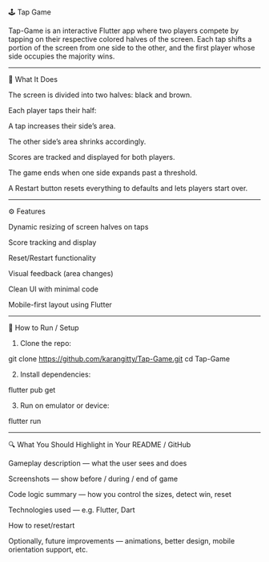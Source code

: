 🕹 Tap Game

Tap-Game is an interactive Flutter app where two players compete by tapping on their respective colored halves of the screen. Each tap shifts a portion of the screen from one side to the other, and the first player whose side occupies the majority wins.


---

🎯 What It Does

The screen is divided into two halves: black and brown.

Each player taps their half:

A tap increases their side’s area.

The other side’s area shrinks accordingly.


Scores are tracked and displayed for both players.

The game ends when one side expands past a threshold.

A Restart button resets everything to defaults and lets players start over.



---

⚙ Features

Dynamic resizing of screen halves on taps

Score tracking and display

Reset/Restart functionality

Visual feedback (area changes)

Clean UI with minimal code

Mobile-first layout using Flutter



---

📁 How to Run / Setup

1. Clone the repo:

git clone https://github.com/karangitty/Tap-Game.git
cd Tap-Game


2. Install dependencies:

flutter pub get


3. Run on emulator or device:

flutter run




---

🔍 What You Should Highlight in Your README / GitHub

Gameplay description — what the user sees and does

Screenshots — show before / during / end of game

Code logic summary — how you control the sizes, detect win, reset

Technologies used — e.g. Flutter, Dart

How to reset/restart

Optionally, future improvements — animations, better design, mobile orientation support, etc.
